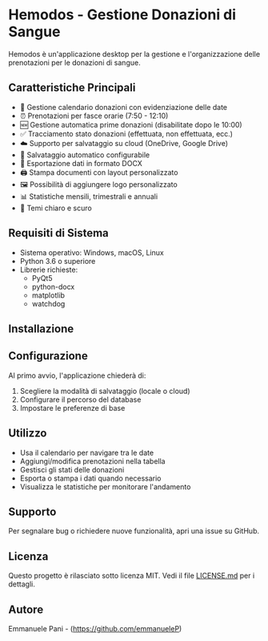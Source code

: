 # Hemodos - Gestione Donazioni di Sangue

Hemodos è un'applicazione desktop per la gestione e l'organizzazione delle prenotazioni per le donazioni di sangue.

## Caratteristiche Principali

- 📅 Gestione calendario donazioni con evidenziazione delle date
- ⏰ Prenotazioni per fasce orarie (7:50 - 12:10)
- 🆕 Gestione automatica prime donazioni (disabilitate dopo le 10:00)
- ✅ Tracciamento stato donazioni (effettuata, non effettuata, ecc.)
- ☁️ Supporto per salvataggio su cloud (OneDrive, Google Drive)
- 💾 Salvataggio automatico configurabile
- 📄 Esportazione dati in formato DOCX
- 🖨️ Stampa documenti con layout personalizzato
- 🖼️ Possibilità di aggiungere logo personalizzato
- 📊 Statistiche mensili, trimestrali e annuali
- 🎨 Temi chiaro e scuro

## Requisiti di Sistema

- Sistema operativo: Windows, macOS, Linux
- Python 3.6 o superiore
- Librerie richieste:
  - PyQt5
  - python-docx
  - matplotlib
  - watchdog

## Installazione


## Configurazione

Al primo avvio, l'applicazione chiederà di:
1. Scegliere la modalità di salvataggio (locale o cloud)
2. Configurare il percorso del database
3. Impostare le preferenze di base

## Utilizzo

- Usa il calendario per navigare tra le date
- Aggiungi/modifica prenotazioni nella tabella
- Gestisci gli stati delle donazioni
- Esporta o stampa i dati quando necessario
- Visualizza le statistiche per monitorare l'andamento

## Supporto

Per segnalare bug o richiedere nuove funzionalità, apri una issue su GitHub.

## Licenza

Questo progetto è rilasciato sotto licenza MIT. Vedi il file [LICENSE.md](LICENSE.md) per i dettagli.

## Autore

Emmanuele Pani - (https://github.com/emmanueleP)